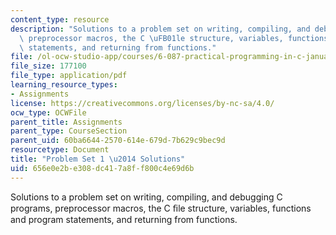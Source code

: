 ```yaml
---
content_type: resource
description: "Solutions to a problem set on writing, compiling, and debugging C programs,\
  \ preprocessor macros, the C \uFB01le structure, variables, functions and program\
  \ statements, and returning from functions."
file: /ol-ocw-studio-app/courses/6-087-practical-programming-in-c-january-iap-2010/656e0e2be308dc417a8ff800c4e69d6b_MIT6_087IAP10_assn01_sol.pdf
file_size: 177100
file_type: application/pdf
learning_resource_types:
- Assignments
license: https://creativecommons.org/licenses/by-nc-sa/4.0/
ocw_type: OCWFile
parent_title: Assignments
parent_type: CourseSection
parent_uid: 60ba6644-2570-614e-679d-7b629c9bec9d
resourcetype: Document
title: "Problem Set 1 \u2014 Solutions"
uid: 656e0e2b-e308-dc41-7a8f-f800c4e69d6b
---
```

Solutions to a problem set on writing, compiling, and debugging C programs, preprocessor macros, the C ﬁle structure, variables, functions and program statements, and returning from functions.
